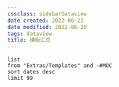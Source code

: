 ```yaml
---
cssclass: sidebarDataview
date created: 2022-06-22
date modified: 2022-08-20
tags: dataview
title: 模板汇总
---
```


```dataview
list
from "Extras/Templates" and -#MOC
sort dates desc
limit 99
```
